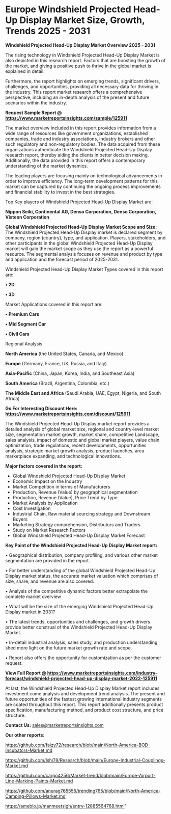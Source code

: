  # Europe Windshield Projected Head-Up Display Market Size, Growth, Trends 2025 - 2031

<Strong> Windshield Projected Head-Up Display Market Overview 2025 - 2031</strong>

The rising technology in Windshield Projected Head-Up Display Market is also depicted in this research report. Factors that are boosting the growth of the market, and giving a positive push to thrive in the global market is explained in detail.

Furthermore, the report highlights on emerging trends, significant drivers, challenges, and opportunities, providing all necessary data for thriving in the industry. This report market research offers a comprehensive perspective, including an in-depth analysis of the present and future scenarios within the industry.

<strong>Request Sample Report @ <a href=https://www.marketreportsinsights.com/sample/125911>https://www.marketreportsinsights.com/sample/125911</a></strong>

The market overview included in this report provides information from a wide range of resources like government organizations, established companies, trade and industry associations, industry brokers and other such regulatory and non-regulatory bodies. The data acquired from these organizations authenticate the Windshield Projected Head-Up Display research report, thereby aiding the clients in better decision making. Additionally, the data provided in this report offers a contemporary understanding of the market dynamics.

The leading players are focusing mainly on technological advancements in order to improve efficiency. The long-term development patterns for this market can be captured by continuing the ongoing process improvements and financial stability to invest in the best strategies.

Top Key players of Windshield Projected Head-Up Display Market are:

<strong>Nippon Seiki, Continental AG, Denso Corporation, Denso Corporation, Visteon Corporation</strong>

<strong><b>Global Windshield Projected Head-Up Display Market Scope and Size:</b></strong>
The Windshield Projected Head-Up Display market is declared segment by company, region (country), type, and application. Players, stakeholders, and other participants in the global Windshield Projected Head-Up Display market will gain the market scope as they use the report as a powerful resource. The segmental analysis focuses on revenue and product by type and application and the forecast period of 2025-2031.

Windshield Projected Head-Up Display Market Types covered in this report are:

<strong>• 2D

• 3D</strong>

Market Applications covered in this report are:

<strong>• Premium Cars

• Mid Segment Car

• Civil Cars</strong> 

Regional Analysis

<strong>North America</strong> (the United States, Canada, and Mexico)

<strong>Europe</strong> (Germany, France, UK, Russia, and Italy)

<strong>Asia-Pacific</strong> (China, Japan, Korea, India, and Southeast Asia)

<strong>South America</strong> (Brazil, Argentina, Colombia, etc.)

<strong>The Middle East and Africa</strong> (Saudi Arabia, UAE, Egypt, Nigeria, and South Africa)

<strong>Go For Interesting Discount Here: <a href=https://www.marketreportsinsights.com/discount/125911>https://www.marketreportsinsights.com/discount/125911</a></strong>

The Windshield Projected Head-Up Display market report provides a detailed analysis of global market size, regional and country-level market size, segmentation market growth, market share, competitive Landscape, sales analysis, impact of domestic and global market players, value chain optimization, trade regulations, recent developments, opportunities analysis, strategic market growth analysis, product launches, area marketplace expanding, and technological innovations.

<strong><b>Major factors covered in the report:</b></strong>
<ul>
  <li>Global Windshield Projected Head-Up Display Market </li>
  <li>Economic Impact on the Industry</li>
  <li>Market Competition in terms of Manufacturers</li>
  <li>Production, Revenue (Value) by geographical segmentation</li>
  <li>Production, Revenue (Value), Price Trend by Type</li>
  <li>Market Analysis by Application</li>
  <li>Cost Investigation</li>
  <li>Industrial Chain, Raw material sourcing strategy and Downstream Buyers</li>
  <li>Marketing Strategy comprehension, Distributors and Traders</li>
  <li>Study on Market Research Factors</li>
  <li>Global Windshield Projected Head-Up Display Market Forecast</li>
</ul>

<strong><b>Key Point of the Windshield Projected Head-Up Display Market report:</b></strong>

• Geographical distribution, company profiling, and various other market segmentation are provided in the report.

• For better understanding of the global Windshield Projected Head-Up Display market status, the accurate market valuation which comprises of size, share, and revenue are also covered.

• Analysis of the competitive dynamic factors better extrapolate the complete market overview

• What will be the size of the emerging Windshield Projected Head-Up Display market in 2031?

• The latest trends, opportunities and challenges, and growth drivers provide better construal of the Windshield Projected Head-Up Display Market.

• In-detail industrial analysis, sales study, and production understanding shed more light on the future market growth rate and scope.

• Report also offers the opportunity for customization as per the customer request.

<strong><b>View Full Report @ <a href=https://www.marketreportsinsights.com/industry-forecast/windshield-projected-head-up-display-market-2022-125911>https://www.marketreportsinsights.com/industry-forecast/windshield-projected-head-up-display-market-2022-125911</a></b></strong>


At last, the Windshield Projected Head-Up Display Market report includes investment come analysis and development trend analysis. The present and future opportunities of the fastest growing international industry segments are coated throughout this report. This report additionally presents product specification, manufacturing method, and product cost structure, and price structure.

<strong>Contact Us:</strong>
sales@marketreportsinsights.com

<strong>Our other reports:</strong>

<a href=https://github.com/faizy72/research/blob/main/North-America-BOD-Incubators-Market.md>https://github.com/faizy72/research/blob/main/North-America-BOD-Incubators-Market.md</a>

<a href=https://github.com/Ishi78/Research/blob/main/Europe-Industrial-Couplings-Market.md>https://github.com/Ishi78/Research/blob/main/Europe-Industrial-Couplings-Market.md</a>

<a href=https://github.com/cargo4256/Market-trend/blob/main/Europe-Airport-Line-Marking-Paints-Market.md>https://github.com/cargo4256/Market-trend/blob/main/Europe-Airport-Line-Marking-Paints-Market.md</a>

<a href=https://github.com/anurag765555/trending765/blob/main/North-America-Camping-Pillows-Market.md>https://github.com/anurag765555/trending765/blob/main/North-America-Camping-Pillows-Market.md</a>

<a href=https://ameblo.jp/manmeetsigh/entry-12885564768.html>https://ameblo.jp/manmeetsigh/entry-12885564768.html</a>"
